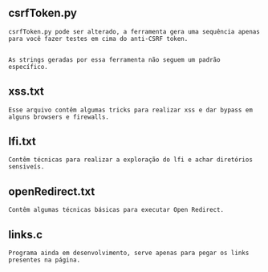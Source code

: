 ## csrfToken.py
```
csrfToken.py pode ser alterado, a ferramenta gera uma sequência apenas 
para você fazer testes em cima do anti-CSRF token.


As strings geradas por essa ferramenta não seguem um padrão específico.
```

## xss.txt
```
Esse arquivo contêm algumas tricks para realizar xss e dar bypass em alguns browsers e firewalls.
```

## lfi.txt
```
Contêm técnicas para realizar a exploração do lfi e achar diretórios sensiveís.
```

## openRedirect.txt
```
Contêm algumas técnicas básicas para executar Open Redirect.
```

## links.c
```
Programa ainda em desenvolvimento, serve apenas para pegar os links presentes na página.
```
